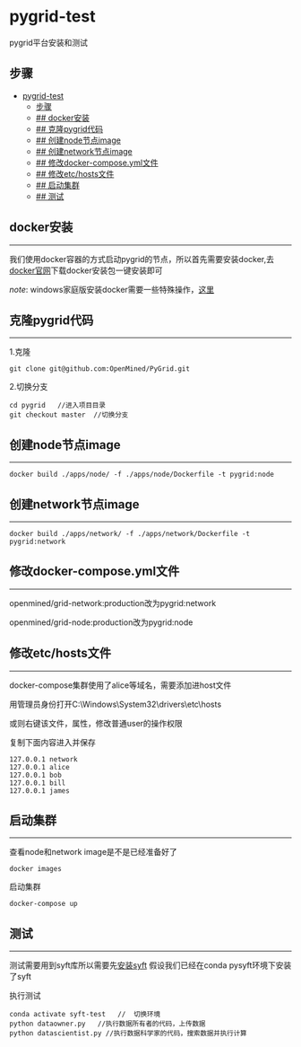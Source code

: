 # pygrid-test
pygrid平台安装和测试

## 步骤
- [pygrid-test](#pygrid-test)
  - [步骤](#步骤)
  - [## docker安装](#-docker安装)
  - [## 克隆pygrid代码](#-克隆pygrid代码)
  - [## 创建node节点image](#-创建node节点image)
  - [## 创建network节点image](#-创建network节点image)
  - [## 修改docker-compose.yml文件](#-修改docker-composeyml文件)
  - [## 修改etc/hosts文件](#-修改etchosts文件)
  - [## 启动集群](#-启动集群)
  - [## 测试](#-测试)

## docker安装
---
我们使用docker容器的方式启动pygrid的节点，所以首先需要安装docker,去[docker官网](https://www.docker.com/get-started)下载docker安装包一键安装即可

*note*: windows家庭版安装docker需要一些特殊操作，[这里](https://docs.docker.com/docker-for-windows/install-windows-home/)

## 克隆pygrid代码
---
1.克隆
```
git clone git@github.com:OpenMined/PyGrid.git 
```
2.切换分支
```
cd pygrid   //进入项目目录
git checkout master  //切换分支
```
## 创建node节点image
---
```
docker build ./apps/node/ -f ./apps/node/Dockerfile -t pygrid:node
```
## 创建network节点image
---
```
docker build ./apps/network/ -f ./apps/network/Dockerfile -t pygrid:network
```
## 修改docker-compose.yml文件
---
openmined/grid-network:production改为pygrid:network

openmined/grid-node:production改为pygrid:node

## 修改etc/hosts文件
---
docker-compose集群使用了alice等域名，需要添加进host文件

用管理员身份打开C:\Windows\System32\drivers\etc\hosts

或则右键该文件，属性，修改普通user的操作权限

复制下面内容进入并保存
```
127.0.0.1 network
127.0.0.1 alice
127.0.0.1 bob
127.0.0.1 bill
127.0.0.1 james
```

## 启动集群
---
查看node和network image是不是已经准备好了

```
docker images
```

启动集群
```
docker-compose up
```
## 测试
---
测试需要用到syft库所以需要先[安装syft](https://github.com/yyl-smpc/pysyft-test)
假设我们已经在conda pysyft环境下安装了syft

执行测试
```
conda activate syft-test   //  切换环境
python dataowner.py   //执行数据所有者的代码，上传数据
python datascientist.py //执行数据科学家的代码，搜索数据并执行计算
```
